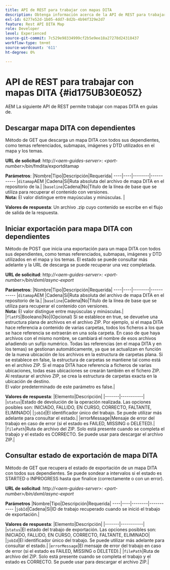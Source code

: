 ```yaml
---
title: API de REST para trabajar con mapas DITA
description: Obtenga información acerca de la API de REST para trabajar con mapas DITA
exl-id: 6277e52d-1b05-4dd7-8d2b-4b94f329e2d7
feature: Rest API DITA Map
role: Developer
level: Experienced
source-git-commit: 7c529e98334999cf2b5e9ee18a27278d24318437
workflow-type: tm+mt
source-wordcount: '611'
ht-degree: 0%

---
```


# API de REST para trabajar con mapas DITA {#id175UB30E05Z}

AEM La siguiente API de REST permite trabajar con mapas DITA en guías de.

## Descargar mapa DITA con dependientes

Método de GET que descarga un mapa DITA con todos sus dependientes, como temas referenciados, submapas, imágenes y DTD utilizados en el mapa y los temas.

**URL de solicitud**: http://*&lt;aem-guides-server>*: *&lt;port-number>*/bin/fmdita/exportditamap

**Parámetros**: |Nombre|Tipo|Descripción|Requerida| ----|----|--------|----------- |`ditamap`AEM |Cadena|Sí|Ruta absoluta del archivo de mapa DITA en el repositorio de la.| |`baseline`|Cadena|No|Título de la línea de base que se utiliza para recuperar el contenido con versiones. <br> **Nota:** El valor distingue entre mayúsculas y minúsculas. |

**Valores de respuesta**: Un archivo .zip cuyo contenido se escribe en el flujo de salida de la respuesta.

## Iniciar exportación para mapa DITA con dependientes

Método de POST que inicia una exportación para un mapa DITA con todos sus dependientes, como temas referenciados, submapas, imágenes y DTD utilizados en el mapa y los temas. El estado se puede consultar más adelante y la URL de descarga se puede recuperar una vez completada.

**URL de solicitud**: http:*//&lt;aem-guides-server>: &lt;port-number>/bin/dxml/async-export*

**Parámetros**: |Nombre|Tipo|Descripción|Requerida| ----|----|--------|----------- |`ditamap`AEM |Cadena|Sí|Ruta absoluta del archivo de mapa DITA en el repositorio de la.| |`baseline`|Cadena|No|Título de la línea de base que se utiliza para recuperar el contenido con versiones. <br> **Nota:** El valor distingue entre mayúsculas y minúsculas.| |`flatFS`|Booleano|No|\(Opcional\) Si se establece en true, se devuelve una estructura plana de archivos en el archivo ZIP. Por ejemplo, si el mapa DITA hace referencia a contenido de varias carpetas, todos los ficheros a los que se hace referencia se extraerán en una sola carpeta. En caso de que haya archivos con el mismo nombre, se cambiará el nombre de esos archivos añadiendo un sufijo numérico. Todas las referencias \(en el mapa DITA y en los temas\) se gestionan automáticamente, ya que se actualizan en función de la nueva ubicación de los archivos en la estructura de carpetas plana. Si se establece en false, la estructura de carpetas se mantiene tal como está en el archivo ZIP. Si el mapa DITA hace referencia a ficheros de varias ubicaciones, todas esas ubicaciones se crearán también en el fichero ZIP. Al restaurar el archivo ZIP, se crea la estructura de carpetas exacta en la ubicación de destino. <br> El valor predeterminado de este parámetro es false.|

**Valores de respuesta**: |Elemento|Descripción| |-------|-----------| |`status`|Estado de devolución de la operación realizada. Las opciones posibles son: INICIADO, FALLIDO, EN CURSO, CORRECTO, FALTANTE, ELIMINADO| |`jobId`|El identificador único del trabajo. Se puede utilizar más adelante para consultar el estado.| |errorMessage|Mensaje de error del trabajo en caso de error \(si el estado es FAILED, MISSING o DELETED\).| |`filePath`|Ruta de archivo del ZIP. Solo está presente cuando se completa el trabajo y el estado es CORRECTO. Se puede usar para descargar el archivo ZIP.|

## Consultar estado de exportación de mapa DITA

Método de GET que recupera el estado de exportación de un mapa DITA con todos sus dependientes. Se puede sondear a intervalos si el estado es STARTED o INPROGRESS hasta que finalice \(correctamente o con un error\).

**URL de solicitud**: http:*//&lt;aem-guides-server>: &lt;port-number>/bin/dxml/async-export*

**Parámetros**
|Nombre|Tipo|Descripción|Requerida| ----|----|--------|----------- |`jobId`|Cadena|Sí|ID de trabajo recuperado cuando se inició el trabajo de exportación.|

**Valores de respuesta**: |Elemento|Descripción| |-------|-----------| |`status`|El estado del trabajo de exportación. Las opciones posibles son: INICIADO, FALLIDO, EN CURSO, CORRECTO, FALTANTE, ELIMINADO| |`jobId`|El identificador único del trabajo. Se puede utilizar más adelante para consultar el estado.| |`errorMessage`|El mensaje de error del trabajo en caso de error \(si el estado es FAILED, MISSING o DELETED\).| |`filePath`|Ruta de archivo del ZIP. Solo está presente cuando se completa el trabajo y el estado es CORRECTO. Se puede usar para descargar el archivo ZIP.|
